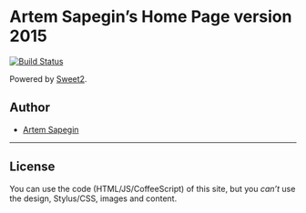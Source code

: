 # Artem Sapegin’s Home Page version 2015

[![Build Status](https://travis-ci.org/sapegin/sapegin.me.png)](https://travis-ci.org/sapegin/sapegin.me)

Powered by [Sweet2](https://github.com/sapegin/sweet2).


## Author

* [Artem Sapegin](http://sapegin.me)

---

## License

You can use the code (HTML/JS/CoffeeScript) of this site, but you *can’t* use the design, Stylus/CSS, images and content.
